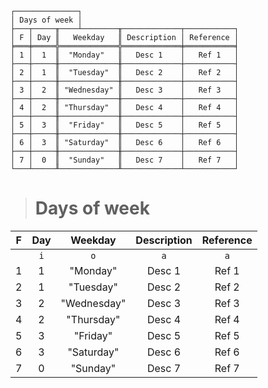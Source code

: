 ```text
┌──────────────┐
│ Days of week │
├───┬─────╥────┴────────╥─────────────┬───────────┐
│ F │ Day ║   Weekday   ║ Description │ Reference │
╞═══╪═════╬═════════════╬═════════════╪═══════════╡
│ 1 │  1  ║  "Monday"   ║   Desc 1    │   Ref 1   │
├───┼─────╫─────────────╫─────────────┼───────────┤
│ 2 │  1  ║  "Tuesday"  ║   Desc 2    │   Ref 2   │
├───┼─────╫─────────────╫─────────────┼───────────┤
│ 3 │  2  ║ "Wednesday" ║   Desc 3    │   Ref 3   │
├───┼─────╫─────────────╫─────────────┼───────────┤
│ 4 │  2  ║ "Thursday"  ║   Desc 4    │   Ref 4   │
├───┼─────╫─────────────╫─────────────┼───────────┤
│ 5 │  3  ║  "Friday"   ║   Desc 5    │   Ref 5   │
├───┼─────╫─────────────╫─────────────┼───────────┤
│ 6 │  3  ║ "Saturday"  ║   Desc 6    │   Ref 6   │
├───┼─────╫─────────────╫─────────────┼───────────┤
│ 7 │  0  ║  "Sunday"   ║   Desc 7    │   Ref 7   │
└───┴─────╨─────────────╨─────────────┴───────────┘
```

> # Days of week

| F | Day |   Weekday   | Description | Reference |
|:-:|:---:|:-----------:|:-----------:|:---------:|
|   | `i` |     `o`     |     `a`     |    `a`    |
| 1 |  1  |  "Monday"   |   Desc 1    |   Ref 1   |
| 2 |  1  |  "Tuesday"  |   Desc 2    |   Ref 2   |
| 3 |  2  | "Wednesday" |   Desc 3    |   Ref 3   |
| 4 |  2  | "Thursday"  |   Desc 4    |   Ref 4   |
| 5 |  3  |  "Friday"   |   Desc 5    |   Ref 5   |
| 6 |  3  | "Saturday"  |   Desc 6    |   Ref 6   |
| 7 |  0  |  "Sunday"   |   Desc 7    |   Ref 7   |
